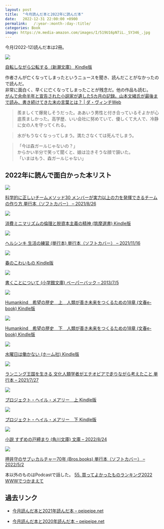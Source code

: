 ```yaml
---
layout: post
title:  "今月読んだ本と2022年に読んだ本"
date:   2022-12-31 22:00:00 +0900
permalink:   /:year-:month-:day-:title/
categories: Book
image: https://m.media-amazon.com/images/I/519U16pN7iL._SY346_.jpg
---
```

今月(2022-12)読んだ本は2冊。<br>



<p><a href="https://www.amazon.co.jp/dp/B0BH45JLR2?&linkCode=li2&tag=peipeipe-22&linkId=663af6dfd81e965eadd2122112460dda&language=ja_JP&ref_=as_li_ss_il" target="_blank" rel="nofollow"><img border="0" src="https://m.media-amazon.com/images/I/519U16pN7iL._SL300_.jpg" ></a><img src="https://ir-jp.amazon-adsystem.com/e/ir?t=peipeipe-22&language=ja_JP&l=li2&o=9&a=B0BH45JLR2" width="1" height="1" border="0" alt="" style="border:none !important; margin:0px !important;" /></p> <p><a href="https://www.amazon.co.jp/dp/B0BH45JLR2?&linkCode=li2&tag=peipeipe-22&linkId=663af6dfd81e965eadd2122112460dda&language=ja_JP&ref_=as_li_ss_il" target="_blank" rel="nofollow">自転しながら公転する（新潮文庫） Kindle版</a></p>


作者さんが亡くなってしまったというニュースを聞き、読んだことがなかったので読んだ。<br>
非常に面白く、早くに亡くなってしまったことが残念だ。他の作品も読む。<br>
[がんで余命半年と宣告された小説家が遺した5カ月の記録。山本文緒氏が最後まで読み、書き続けてきた末の言葉とは？ \| ダ・ヴィンチWeb](https://ddnavi.com/review/1060554/a/)

<blockquote>
羨ましくて爆発しそうだった。ああいう男性と付き合っているそよかが心底羨ましかった。高学歴、いい会社に努めていて、優しくて大人で、冷静に女の人を守ってくれる。
</blockquote>


<blockquote>
水がもうなくなっってしまう。満たさなくては死んでしまう。
</blockquote>


<blockquote>
「今は森ガールじゃないの？」<br>
からかい半分で笑って聞くと、娘は泣きそうな顔で頷いた。<br>
「いまはもう、森ガールじゃない」<br>
</blockquote>


## 2022年に読んで面白かった本リスト
<p><a href="https://www.amazon.co.jp/dp/4798169757?&linkCode=li2&tag=peipeipe-22&linkId=a6cf22c0e594a27a5ffe9d849cd6fb09&language=ja_JP&ref_=as_li_ss_il" target="_blank" rel="nofollow"><img border="0" src="https://m.media-amazon.com/images/I/41ZqiTwFQtL._SL300_.jpg" ></a><img src="https://ir-jp.amazon-adsystem.com/e/ir?t=peipeipe-22&language=ja_JP&l=li2&o=9&a=4798169757" width="1" height="1" border="0" alt="" style="border:none !important; margin:0px !important;" /></p> <p><a href="https://www.amazon.co.jp/dp/4798169757?&linkCode=li2&tag=peipeipe-22&linkId=a6cf22c0e594a27a5ffe9d849cd6fb09&language=ja_JP&ref_=as_li_ss_il" target="_blank" rel="nofollow">科学的に正しいチームメソッド30 メンバーが実力以上の力を発揮できるチームの作り方 単行本（ソフトカバー） – 2021/8/26</a></p>


<p><a href="https://www.amazon.co.jp/dp/B09HGVGYLT?&linkCode=li2&tag=peipeipe-22&linkId=6ff0d65f2a35e505542146786af1215f&language=ja_JP&ref_=as_li_ss_il" target="_blank" rel="nofollow"><img border="0" src="https://m.media-amazon.com/images/I/41hWBGs37fL._SL300_.jpg" ></a><img src="https://ir-jp.amazon-adsystem.com/e/ir?t=peipeipe-22&language=ja_JP&l=li2&o=9&a=B09HGVGYLT" width="1" height="1" border="0" alt="" style="border:none !important; margin:0px !important;" /></p> <p><a href="https://www.amazon.co.jp/dp/B09HGVGYLT?&linkCode=li2&tag=peipeipe-22&linkId=6ff0d65f2a35e505542146786af1215f&language=ja_JP&ref_=as_li_ss_il" target="_blank" rel="nofollow">消費ミニマリズムの倫理と脱資本主義の精神 (筑摩選書) Kindle版</a></p>


<p><a href="https://www.amazon.co.jp/dp/4480815627?&linkCode=li2&tag=peipeipe-22&linkId=bc88800fc525d9e773140d6b16a534cd&language=ja_JP&ref_=as_li_ss_il" target="_blank" rel="nofollow"><img border="0" src="https://m.media-amazon.com/images/I/51QEsJmzVFL._SL300_.jpg" ></a><img src="https://ir-jp.amazon-adsystem.com/e/ir?t=peipeipe-22&language=ja_JP&l=li2&o=9&a=4480815627" width="1" height="1" border="0" alt="" style="border:none !important; margin:0px !important;" /></p> <p><a href="https://www.amazon.co.jp/dp/4480815627?&linkCode=li2&tag=peipeipe-22&linkId=bc88800fc525d9e773140d6b16a534cd&language=ja_JP&ref_=as_li_ss_il" target="_blank" rel="nofollow">ヘルシンキ 生活の練習 (単行本) 単行本（ソフトカバー） – 2021/11/16</a></p>


<p><a href="https://www.amazon.co.jp/dp/B09R7N9G4V?&linkCode=li2&tag=peipeipe-22&linkId=2ec78ca22d3b06fb846b83dd105e1f8a&language=ja_JP&ref_=as_li_ss_il" target="_blank" rel="nofollow"><img border="0" src="https://m.media-amazon.com/images/I/41g6ANl8iOL._SL300_.jpg" ></a><img src="https://ir-jp.amazon-adsystem.com/e/ir?t=peipeipe-22&language=ja_JP&l=li2&o=9&a=B09R7N9G4V" width="1" height="1" border="0" alt="" style="border:none !important; margin:0px !important;" /></p> <p><a href="https://www.amazon.co.jp/dp/B09R7N9G4V?&linkCode=li2&tag=peipeipe-22&linkId=2ec78ca22d3b06fb846b83dd105e1f8a&language=ja_JP&ref_=as_li_ss_il" target="_blank" rel="nofollow">春のこわいもの Kindle版</a></p>


<p><a href="https://www.amazon.co.jp/dp/4094087648?&linkCode=li2&tag=peipeipe-22&linkId=00f661aa9c75082378f3df90f0fff728&language=ja_JP&ref_=as_li_ss_il" target="_blank" rel="nofollow"><img border="0" src="https://m.media-amazon.com/images/I/514+udXo3TL._SL300_.jpg" ></a><img src="https://ir-jp.amazon-adsystem.com/e/ir?t=peipeipe-22&language=ja_JP&l=li2&o=9&a=4094087648" width="1" height="1" border="0" alt="" style="border:none !important; margin:0px !important;" /></p> <p><a href="https://www.amazon.co.jp/dp/4094087648?&linkCode=li2&tag=peipeipe-22&linkId=00f661aa9c75082378f3df90f0fff728&language=ja_JP&ref_=as_li_ss_il" target="_blank" rel="nofollow">書くことについて (小学館文庫) ペーパーバック – 2013/7/5</a></p>


<p><a href="https://www.amazon.co.jp/dp/B099Z4D5MK?&linkCode=li2&tag=peipeipe-22&linkId=98fa1a7b2bc59a0577dd7e378d5a4f69&language=ja_JP&ref_=as_li_ss_il" target="_blank" rel="nofollow"><img border="0" src="https://m.media-amazon.com/images/I/41Orxp+5WaL._SL300_.jpg" ></a><img src="https://ir-jp.amazon-adsystem.com/e/ir?t=peipeipe-22&language=ja_JP&l=li2&o=9&a=B099Z4D5MK" width="1" height="1" border="0" alt="" style="border:none !important; margin:0px !important;" /></p> <p><a href="https://www.amazon.co.jp/dp/B099Z4D5MK?&linkCode=li2&tag=peipeipe-22&linkId=98fa1a7b2bc59a0577dd7e378d5a4f69&language=ja_JP&ref_=as_li_ss_il" target="_blank" rel="nofollow">Humankind　希望の歴史　上　人類が善き未来をつくるための18章 (文春e-book) Kindle版</a></p>


<p><a href="https://www.amazon.co.jp/dp/B099ZDVVY5?&linkCode=li2&tag=peipeipe-22&linkId=bc1e2e2c9633aa2f9770319ec32ac905&language=ja_JP&ref_=as_li_ss_il" target="_blank" rel="nofollow"><img border="0" src="https://m.media-amazon.com/images/I/41eOezKf-HL._SL300_.jpg" ></a><img src="https://ir-jp.amazon-adsystem.com/e/ir?t=peipeipe-22&language=ja_JP&l=li2&o=9&a=B099ZDVVY5" width="1" height="1" border="0" alt="" style="border:none !important; margin:0px !important;" /></p> <p><a href="https://www.amazon.co.jp/dp/B099ZDVVY5?&linkCode=li2&tag=peipeipe-22&linkId=bc1e2e2c9633aa2f9770319ec32ac905&language=ja_JP&ref_=as_li_ss_il" target="_blank" rel="nofollow">Humankind　希望の歴史　下　人類が善き未来をつくるための18章 (文春e-book) Kindle版</a></p>


<p><a href="https://www.amazon.co.jp/dp/B0B38WZZ19?&linkCode=li2&tag=peipeipe-22&linkId=06906dc3c571c1fa8335acfdf8affcaf&language=ja_JP&ref_=as_li_ss_il" target="_blank" rel="nofollow"><img border="0" src="https://m.media-amazon.com/images/I/41LaNi+McrL._SL300_.jpg" ></a><img src="https://ir-jp.amazon-adsystem.com/e/ir?t=peipeipe-22&language=ja_JP&l=li2&o=9&a=B0B38WZZ19" width="1" height="1" border="0" alt="" style="border:none !important; margin:0px !important;" /></p> <p><a href="https://www.amazon.co.jp/dp/B0B38WZZ19?&linkCode=li2&tag=peipeipe-22&linkId=06906dc3c571c1fa8335acfdf8affcaf&language=ja_JP&ref_=as_li_ss_il" target="_blank" rel="nofollow">水曜日は働かない (ホーム社) Kindle版</a></p>


<p><a href="https://www.amazon.co.jp/dp/4791773977?&linkCode=li2&tag=peipeipe-22&linkId=b19ed14ff33e6044cc466b4efe88e8fc&language=ja_JP&ref_=as_li_ss_il" target="_blank" rel="nofollow"><img border="0" src="https://m.media-amazon.com/images/I/41Mw0GW5epS._SL300_.jpg" ></a><img src="https://ir-jp.amazon-adsystem.com/e/ir?t=peipeipe-22&language=ja_JP&l=li2&o=9&a=4791773977" width="1" height="1" border="0" alt="" style="border:none !important; margin:0px !important;" /></p> <p><a href="https://www.amazon.co.jp/dp/4791773977?&linkCode=li2&tag=peipeipe-22&linkId=b19ed14ff33e6044cc466b4efe88e8fc&language=ja_JP&ref_=as_li_ss_il" target="_blank" rel="nofollow">ランニング王国を生きる 文化人類学者がエチオピアで走りながら考えたこと 単行本 – 2021/7/27</a></p>


<p><a href="https://www.amazon.co.jp/dp/B09NBZLC7J?&linkCode=li2&tag=peipeipe-22&linkId=e7ebdc656493b57b7cc9a437b1f6eb40&language=ja_JP&ref_=as_li_ss_il" target="_blank" rel="nofollow"><img border="0" src="https://m.media-amazon.com/images/I/41l0NwfJDDL._SL300_.jpg" ></a><img src="https://ir-jp.amazon-adsystem.com/e/ir?t=peipeipe-22&language=ja_JP&l=li2&o=9&a=B09NBZLC7J" width="1" height="1" border="0" alt="" style="border:none !important; margin:0px !important;" /></p> <p><a href="https://www.amazon.co.jp/dp/B09NBZLC7J?&linkCode=li2&tag=peipeipe-22&linkId=e7ebdc656493b57b7cc9a437b1f6eb40&language=ja_JP&ref_=as_li_ss_il" target="_blank" rel="nofollow">プロジェクト・ヘイル・メアリー　上 Kindle版</a></p>


<p><a href="https://www.amazon.co.jp/dp/B09NBZ4Z3S?&linkCode=li2&tag=peipeipe-22&linkId=9acb3ea7aca42fd99e32cd18bb2c3496&language=ja_JP&ref_=as_li_ss_il" target="_blank" rel="nofollow"><img border="0" src="https://m.media-amazon.com/images/I/412N17w45GL._SL300_.jpg" ></a><img src="https://ir-jp.amazon-adsystem.com/e/ir?t=peipeipe-22&language=ja_JP&l=li2&o=9&a=B09NBZ4Z3S" width="1" height="1" border="0" alt="" style="border:none !important; margin:0px !important;" /></p> <p><a href="https://www.amazon.co.jp/dp/B09NBZ4Z3S?&linkCode=li2&tag=peipeipe-22&linkId=9acb3ea7aca42fd99e32cd18bb2c3496&language=ja_JP&ref_=as_li_ss_il" target="_blank" rel="nofollow">プロジェクト・ヘイル・メアリー　下 Kindle版</a></p>


<p><a href="https://www.amazon.co.jp/dp/4041126797?&linkCode=li2&tag=peipeipe-22&linkId=b9079aac1071534a2d99790b122157c0&language=ja_JP&ref_=as_li_ss_il" target="_blank" rel="nofollow"><img border="0" src="https://m.media-amazon.com/images/I/41yILa0D6mL._SL300_.jpg" ></a><img src="https://ir-jp.amazon-adsystem.com/e/ir?t=peipeipe-22&language=ja_JP&l=li2&o=9&a=4041126797" width="1" height="1" border="0" alt="" style="border:none !important; margin:0px !important;" /></p> <p><a href="https://www.amazon.co.jp/dp/4041126797?&linkCode=li2&tag=peipeipe-22&linkId=b9079aac1071534a2d99790b122157c0&language=ja_JP&ref_=as_li_ss_il" target="_blank" rel="nofollow">小説 すずめの戸締まり (角川文庫) 文庫 – 2022/8/24</a></p>


<p><a href="https://www.amazon.co.jp/dp/406527947X?&linkCode=li2&tag=peipeipe-22&linkId=37e8724be9e4e3ad34ec60c5ef8dc835&language=ja_JP&ref_=as_li_ss_il" target="_blank" rel="nofollow"><img border="0" src="https://m.media-amazon.com/images/I/51qMdS1VP2L._SL300_.jpg" ></a><img src="https://ir-jp.amazon-adsystem.com/e/ir?t=peipeipe-22&language=ja_JP&l=li2&o=9&a=406527947X" width="1" height="1" border="0" alt="" style="border:none !important; margin:0px !important;" /></p> <p><a href="https://www.amazon.co.jp/dp/406527947X?&linkCode=li2&tag=peipeipe-22&linkId=37e8724be9e4e3ad34ec60c5ef8dc835&language=ja_JP&ref_=as_li_ss_il" target="_blank" rel="nofollow">押井守のサブぃカルチャー70年 (Bros.books) 単行本（ソフトカバー） – 2022/5/2</a></p>


本以外のものはPodcastで話した。
[55. 買ってよかったものランキング2022  WWWでつかまえて](https://www-de-tsukamaete.github.io/episode/55)

## 過去リンク
- [今月読んだ本と2021年読んだ本 – peipeipe.net](https://www.peipeipe.net/2021-12-31-books-read-this-month/)

- [今月読んだ本と2020年読んだ本 – peipeipe.net ](https://www.peipeipe.net/2020-12-31-books-read-this-month/)